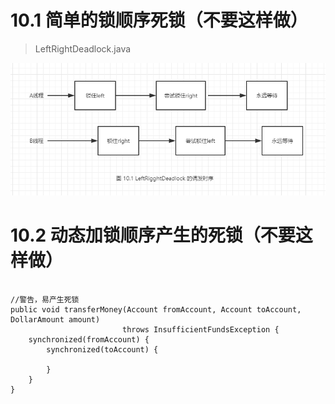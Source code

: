 # 10.1 简单的锁顺序死锁（不要这样做）
> LeftRightDeadlock.java

![avatar](LeftRightDeadlock.png)

# 10.2 动态加锁顺序产生的死锁（不要这样做）
<pre>
<code>
//警告，易产生死锁
public void transferMoney(Account fromAccount, Account toAccount, DollarAmount amount) 
                         throws InsufficientFundsException {
    synchronized(fromAccount) {
        synchronized(toAccount) {
            
        }
    }
}
</code>
</pre>